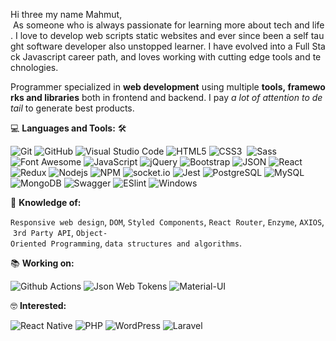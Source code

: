 <!-- 
  
 <br> 
 [![Linkedin](https://img.shields.io/badge/LinkedIn-Ahmad%20Sawalqeh-blue?logo=Linkedin&logoColor=blue&labelColor=black)](https://www.linkedin.com/in/ahmad-alsawalqeh/) 
 [![Mail](https://img.shields.io/badge/Hotmail-sawalqa_jo@hotmail.com-blue?logo=Gmail&logoColor=blue&labelColor=black)](mailto:sawalqa_jo@hotmail.com) 
 <br> 
 [![Codepen](https://img.shields.io/badge/Codepen-Ahmad%20Sawalqeh-gray?logo=codepen&logoColor=white&labelColor=black)](https://codepen.io/AhmadSawalqeh) 
 [![Codesandbox](https://img.shields.io/badge/Codesandbox-Ahmad%20Sawalqeh-gray?logo=codesandbox&logoColor=white&labelColor=black)](https://codesandbox.io/u/Ahmad-Sawalqeh) 
 [![HackerRank](https://img.shields.io/badge/HackerRank-sawalqa_jo-brightgreen?logo=HackerRank&logoColor=Green&labelColor=black)](https://www.hackerrank.com/sawalqa_jo) 
 [![Codepen](https://img.shields.io/badge/Codewars-Ahmad%20Sawalqeh-maroon?logo=codewars&logoColor=maroon&labelColor=black)](https://www.codewars.com/users/Ahmad-Sawalqeh) 
 <!-- [![HitCount](http://hits.dwyl.com/Ahmad-Sawalqeh/Ahmad-Sawalqeh.svg)](http://hits.dwyl.com/Ahmad-Sawalqeh/Ahmad-Sawalqeh) --> 
  
Hi three my name Mahmut,
 As someone who is always passionate for learning more about tech and life. I love to develop web scripts static websites and ever since been a self taught software developer also unstopped learner. I have evolved into a Full Stack Javascript career path, and loves working with cutting edge tools and technologies.</p> 
  
 Programmer specialized in **web development** using multiple **tools, frameworks and libraries** both in frontend and backend. I pay *a lot of attention to detail* to generate best products. 
  
 💻 **Languages and Tools:** 🛠️<br> 
  
 ![Git](https://img.shields.io/badge/-Git-000000?style=flat&logo=git&logoColor=F05032&labelColor=ffffff) 
 ![GitHub](https://img.shields.io/badge/-GitHub-000000?style=flat&logo=github&logoColor=000000&labelColor=ffffff) 
 ![Visual Studio Code](https://img.shields.io/badge/-VSCode-000000?style=flat&logo=visual-studio-code&labelColor=007ACC) 
 ![HTML5](https://img.shields.io/badge/-HTML5-000000?style=flat&logo=html5&logoColor=ffffff&labelColor=E34F26) 
 ![CSS3](https://img.shields.io/badge/-CSS3-000000?style=flat&logo=css3&logoColor=ffffff&labelColor=1572B6)  
 ![Sass](https://img.shields.io/badge/-Sass-000000?style=flat&logo=sass&logoColor=ffffff&labelColor=%23CC6699) 
 ![Font Awesome](https://img.shields.io/badge/-font%20awesome-000000?style=flat&logo=font-awesome&logoColor=339AF0&labelColor=ffffff) 
 ![JavaScript](https://img.shields.io/badge/-JavaScript-000000?style=flat&logo=javascript) 
 ![jQuery](https://img.shields.io/badge/-jQuery-000000?style=flat&logo=jQuery&logoColor=0769AD&labelColor=ffffff) 
 ![Bootstrap](https://img.shields.io/badge/-Bootstrap-000000?style=flat&logo=bootstrap&logoColor=ffffff&labelColor=563D7C) 
 ![JSON](https://img.shields.io/badge/-JSON-000000?style=flat&logo=JSON&logoColor=000000&labelColor=ffffff) 
 ![React](https://img.shields.io/badge/-React-000000?style=flat&logo=react) 
 ![Redux](https://img.shields.io/badge/-Redux-000000?style=flat&logo=redux&logoColor=764ABC&labelColor=ffffff) 
 ![Nodejs](https://img.shields.io/badge/-Nodejs-000000?style=flat&logo=Node.js) 
 ![NPM](https://img.shields.io/badge/-npm-000000?style=flat&logo=npm&labelColor=ffffff) 
 ![socket.io](https://img.shields.io/badge/-Socket.Io-000000?style=flat&logo=socket.io&logoColor=000000&labelColor=ffffff) 
 ![Jest](https://img.shields.io/badge/-Jest-000000?style=flat&logo=Jest&logoColor=C21325&labelColor=ffffff) 
 ![PostgreSQL](https://img.shields.io/badge/-PostgreSQL-000000?style=flat&logo=postgresql&logoColor=ffffff&labelColor=336791) 
 ![MySQL](https://img.shields.io/badge/-MySQL-000000?style=flat&logo=mysql&labelColor=ffffff) 
 ![MongoDB](https://img.shields.io/badge/-MongoDB-000000?style=flat&logo=mongodb&labelColor=ffffff) 
 ![Swagger](https://img.shields.io/badge/-Swagger-000000?style=flat&logo=swagger) 
 ![ESlint](https://img.shields.io/badge/-ESlint-000000?style=flat&logo=ESlint&labelColor=4B32C3) 
 ![Windows](https://img.shields.io/badge/-Windows-000000?style=flat&logo=windows&logoColor=ffffff&labelColor=0078D6) 
  
  
 🧐 **Knowledge of:**<br> 
  
 `Responsive web design`, `DOM`, `Styled Components`, `React Router`, `Enzyme`, `AXIOS`, `3rd Party API`, `Object-Oriented Programming`, `data structures and algorithms`. 
  
  
 📚 **Working on:** <br> 
  
 ![Github Actions](https://img.shields.io/badge/-Github%20Actions-000000?style=flat&logo=github-actions&logoColor=2088FF&labelColor=ffffff) 
 ![Json Web Tokens](https://img.shields.io/badge/-Json%20Web%20Tokens-000000?style=flat&logo=json-web-tokens&logoColor=ffffff&labelColor=000000) 
 ![Material-UI](https://img.shields.io/badge/-Material%20UI-000000?style=flat&logo=Material%20UI&logoColor=ffffff&labelColor=0081CB) 
  
  
 🤓 **Interested:** <br> 
  
 ![React Native](https://img.shields.io/badge/-React%20Native-000000?style=flat&logo=react&labelColor=000000) 
 ![PHP](https://img.shields.io/badge/-PHP-000000?style=flat&logo=PHP&logoColor=5466b8&labelColor=ffffff) 
 ![WordPress](https://img.shields.io/badge/-WordPress-000000?style=flat&logo=wordpress&labelColor=21759B) 
 ![Laravel](https://img.shields.io/badge/-Laravel-000000?style=flat&logo=laravel&logoColor=ffffff&labelColor=FF2D20) 
  
  
 <!-- ✅  **GitHub Extra Pins** 
  
 [![ReadMe Card](https://github-readme-stats.vercel.app/api/pin/?username=ahmad-sawalqeh&repo=my_resume)](https://github.com/ahmad-sawalqeh/my_resume) --> 
  
 </br> 
 <p style="display: flex; justify-contect: space-between;"> 
 <img style="border-radius: 5px; margin-bottom: 5px" alt="Github Contribution Stats" width="330px" height="240px" src="https://github-contribution-stats.vercel.app/api/?username=Ahmad-Sawalqeh" /> 
 <img style="border-radius: 5px; margin: 0 0 5px 35px;" alt="GIF" width="320px" height="240px" src="https://miro.medium.com/max/875/1*Urc28sbnORGOW5oyohQ06g.gif" /> 
 </p>

